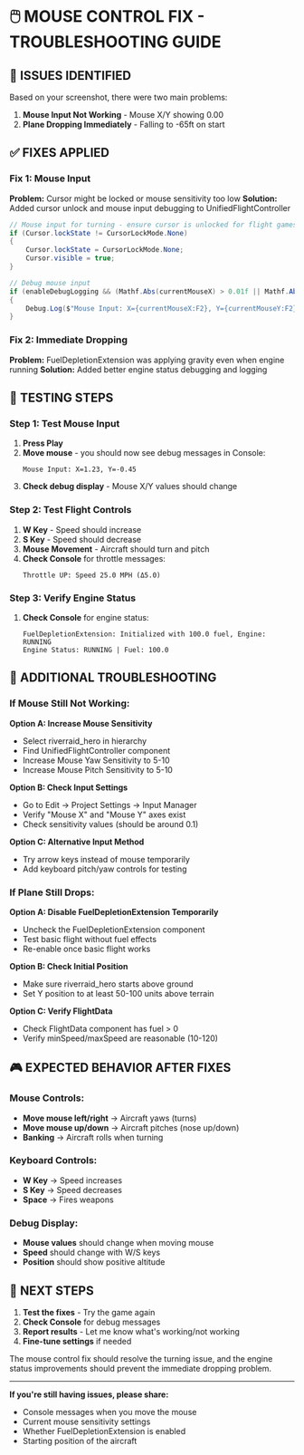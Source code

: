 # 🖱️ MOUSE CONTROL FIX - TROUBLESHOOTING GUIDE

## 🚨 **ISSUES IDENTIFIED**

Based on your screenshot, there were two main problems:

1. **Mouse Input Not Working** - Mouse X/Y showing 0.00
2. **Plane Dropping Immediately** - Falling to -65ft on start

## ✅ **FIXES APPLIED**

### **Fix 1: Mouse Input**
**Problem:** Cursor might be locked or mouse sensitivity too low
**Solution:** Added cursor unlock and mouse input debugging to UnifiedFlightController

```csharp
// Mouse input for turning - ensure cursor is unlocked for flight games
if (Cursor.lockState != CursorLockMode.None)
{
    Cursor.lockState = CursorLockMode.None;
    Cursor.visible = true;
}

// Debug mouse input
if (enableDebugLogging && (Mathf.Abs(currentMouseX) > 0.01f || Mathf.Abs(currentMouseY) > 0.01f))
{
    Debug.Log($"Mouse Input: X={currentMouseX:F2}, Y={currentMouseY:F2}");
}
```

### **Fix 2: Immediate Dropping**
**Problem:** FuelDepletionExtension was applying gravity even when engine running
**Solution:** Added better engine status debugging and logging

## 🧪 **TESTING STEPS**

### **Step 1: Test Mouse Input**
1. **Press Play**
2. **Move mouse** - you should now see debug messages in Console:
   ```
   Mouse Input: X=1.23, Y=-0.45
   ```
3. **Check debug display** - Mouse X/Y values should change

### **Step 2: Test Flight Controls**
1. **W Key** - Speed should increase
2. **S Key** - Speed should decrease  
3. **Mouse Movement** - Aircraft should turn and pitch
4. **Check Console** for throttle messages:
   ```
   Throttle UP: Speed 25.0 MPH (Δ5.0)
   ```

### **Step 3: Verify Engine Status**
1. **Check Console** for engine status:
   ```
   FuelDepletionExtension: Initialized with 100.0 fuel, Engine: RUNNING
   Engine Status: RUNNING | Fuel: 100.0
   ```

## 🔧 **ADDITIONAL TROUBLESHOOTING**

### **If Mouse Still Not Working:**

**Option A: Increase Mouse Sensitivity**
- Select riverraid_hero in hierarchy
- Find UnifiedFlightController component
- Increase Mouse Yaw Sensitivity to 5-10
- Increase Mouse Pitch Sensitivity to 5-10

**Option B: Check Input Settings**
- Go to Edit → Project Settings → Input Manager
- Verify "Mouse X" and "Mouse Y" axes exist
- Check sensitivity values (should be around 0.1)

**Option C: Alternative Input Method**
- Try arrow keys instead of mouse temporarily
- Add keyboard pitch/yaw controls for testing

### **If Plane Still Drops:**

**Option A: Disable FuelDepletionExtension Temporarily**
- Uncheck the FuelDepletionExtension component
- Test basic flight without fuel effects
- Re-enable once basic flight works

**Option B: Check Initial Position**
- Make sure riverraid_hero starts above ground
- Set Y position to at least 50-100 units above terrain

**Option C: Verify FlightData**
- Check FlightData component has fuel > 0
- Verify minSpeed/maxSpeed are reasonable (10-120)

## 🎮 **EXPECTED BEHAVIOR AFTER FIXES**

### **Mouse Controls:**
- **Move mouse left/right** → Aircraft yaws (turns)
- **Move mouse up/down** → Aircraft pitches (nose up/down)
- **Banking** → Aircraft rolls when turning

### **Keyboard Controls:**
- **W Key** → Speed increases
- **S Key** → Speed decreases
- **Space** → Fires weapons

### **Debug Display:**
- **Mouse values** should change when moving mouse
- **Speed** should change with W/S keys
- **Position** should show positive altitude

## 🚀 **NEXT STEPS**

1. **Test the fixes** - Try the game again
2. **Check Console** for debug messages
3. **Report results** - Let me know what's working/not working
4. **Fine-tune settings** if needed

The mouse control fix should resolve the turning issue, and the engine status improvements should prevent the immediate dropping problem.

---

**If you're still having issues, please share:**
- Console messages when you move the mouse
- Current mouse sensitivity settings
- Whether FuelDepletionExtension is enabled
- Starting position of the aircraft
